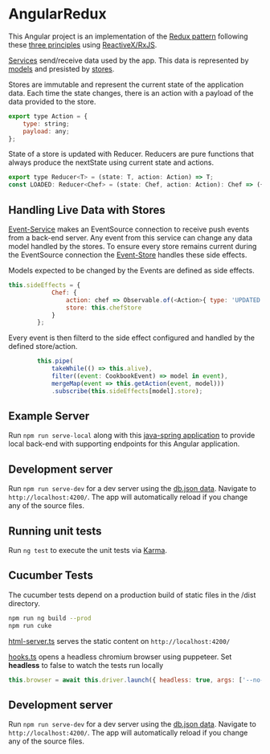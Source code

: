 # AngularRedux

This Angular project is an implementation of the [Redux pattern](https://redux.js.org/) following these [three principles](https://redux.js.org/introduction/threeprinciples) using [ReactiveX/RxJS](https://github.com/ReactiveX/rxjs).

[Services](https://github.com/bgw7/bgw7.github.io/tree/dev/src/app/shared/service) send/receive data used by the app. This data is represented by [models](https://github.com/bgw7/bgw7.github.io/tree/dev/src/app/shared/model) and presisted by [stores](https://github.com/bgw7/bgw7.github.io/tree/dev/src/app/shared/state).

Stores are immutable and represent the current state of the application data. Each time the state changes, there is an action with a payload of the data provided to the store.
```javascript
export type Action = {
    type: string;
    payload: any;
};
```

State of a store is updated with Reducer. Reducers are pure functions that always produce the nextState using current state and actions.
```javascript
export type Reducer<T> = (state: T, action: Action) => T;
const LOADED: Reducer<Chef> = (state: Chef, action: Action): Chef => ({ ...action.payload });
```

## Handling Live Data with Stores

[Event-Service](https://github.com/bgw7/bgw7.github.io/blob/dev/src/app/shared/service/cookbook-event.service.ts) makes an EventSource connection to receive push events from a back-end server. Any event from this service can change any data model handled by the stores. To ensure every store remains current during the EventSource connection the [Event-Store](https://github.com/bgw7/bgw7.github.io/blob/dev/src/app/shared/state/cookbook-event.store.ts) handles these side effects.

Models expected to be changed by the Events are defined as side effects.
```javascript
this.sideEffects = {
            Chef: {
                action: chef => Observable.of(<Action>{ type: 'UPDATED', payload: chef }),
                store: this.chefStore
            }
        };
```

Every event is then filterd to the side effect configured and handled by the defined store/action.
```javascript
        this.pipe(
            takeWhile(() => this.alive),
            filter((event: CookbookEvent) => model in event),
            mergeMap(event => this.getAction(event, model)))
            .subscribe(this.sideEffects[model].store);
```

## Example Server
Run `npm run serve-local` along with this [java-spring application](https://github.com/bgw7/cookbook) to provide local back-end with supporting endpoints for this Angular application.


## Development server

Run `npm run serve-dev` for a dev server using the [db.json data](https://github.com/bgw7/bgw7.github.io/blob/dev/db.json). Navigate to `http://localhost:4200/`. The app will automatically reload if you change any of the source files.


## Running unit tests

Run `ng test` to execute the unit tests via [Karma](https://karma-runner.github.io).

## Cucumber Tests

The cucumber tests depend on a production build of static files in the /dist directory.
```bash
npm run ng build --prod
npm run cuke
```

[html-server.ts](https://github.com/bgw7/bgw7.github.io/blob/dev/features/support/html-server.ts) serves the static content on `http://localhost:4200/`

[hooks.ts](https://github.com/bgw7/bgw7.github.io/blob/dev/features/support/hooks.ts) opens a headless chromium browser using puppeteer.
Set **headless** to false to watch the tests run locally
```javascript
this.browser = await this.driver.launch({ headless: true, args: ['--no-sandbox', '--disable-setuid-sandbox'] });
```

## Development server

Run `npm run serve-dev` for a dev server using the [db.json data](https://github.com/bgw7/bgw7.github.io/blob/dev/db.json). Navigate to `http://localhost:4200/`. The app will automatically reload if you change any of the source files.